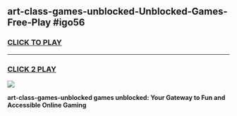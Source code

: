 
## art-class-games-unblocked-Unblocked-Games-Free-Play #igo56
<h3>
<a href="https://us.freeplayer.one?title=art-class-games-unblocked&ref=9M">CLICK TO PLAY</a></h3>
<hr>

<h3>
<a href="https://us.freeplayer.one?title=art-class-games-unblocked&ref=9M">CLICK 2 PLAY</a>
  
</h3>

<a href="https://us.freeplayer.one?title=art-class-games-unblocked&ref=9M"><img src="https://clearcache.store/games.png"></a>


**art-class-games-unblocked games unblocked: Your Gateway to Fun and Accessible Online Gaming**

